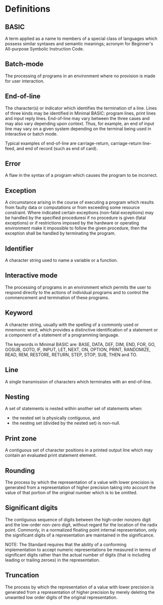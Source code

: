 # Definitions

## BASIC

A term applied as a name to members of a special class of languages which possess similar syntaxes and semantic meanings; acronym for Beginner's All-purpose Symbolic Instruction Code. 

## Batch-mode

The processing of programs in an environment where no provision is made for user interaction.

## End-of-line

The character(s) or indicator which identifies the termination of a line. Lines of three kinds may be identified in Minimal BASIC: program lines, print lines and input reply lines. End-of-line may vary between the three cases and may also vary depending upon context. Thus, for example, an end of input line may vary on a given system depending on the terminal being used in interactive or batch mode.

Typical examples of end-of-line are carriage-return, carriage-return line-feed, and end of record (such as end of card). 

## Error 

A flaw in the syntax of a program which causes the program to be incorrect.

## Exception 

A circumstance arising in the course of executing a program which results from faulty data or computations or from exceeding some resource constraint. Where indicated certain exceptions (non-fatal exceptions) may be handled by the specified proceduresi if no procedure is given (fatal exceptions) or if restrictions imposed by the hardware or operating environment make it impossible to follow the given procedure, then the exception shall be handled by terminating the program. 

## Identifier

A character string used to name a variable or a function. 

## Interactive mode

The processing of programs in an environment which permits the user to respond directly to the actions of individual programs and to control the commencement and termination of these programs. 

## Keyword

A character string, usually with the spelling of a commonly used or mnemonic word, which provides a distinctive identification of a statement or a component of a statement of a programming language. 

The keywords in Minimal BASIC are: BASE, DATA, DEF, DIM, END, FOR, GO, GOSUB, GOTO, IF, INPUT, LET, NEXT, ON, OPTION, PRINT, RANDOMIZE, READ, REM, RESTORE, RETURN, STEP, STOP, SUB, THEN and TO. 

## Line 

A single transmission of characters which terminates with an end-of-line.

## Nesting 

A set of statements is nested within another set of statements when:

- the nested set is physically contiguous, and
- the nesting set (divided by the nested set) is non-null.

## Print zone 

A contiguous set of character positions in a printed output line which may contain an evaluated print statement element.

## Rounding 

The process by which the representation of a value with lower precision is generated from a representation of higher precision taking into account the value of that portion of the original number which is to be omitted. 

## Significant digits

The contiguous sequence of digits between the high-order nonzero digit and the low-order non-zero digit, without regard for the location of the radix point. Commonly, in a normalized 
floating point internal representation, only the significant digits of a representation are maintained in the significance.

NOTE: The Standard requires that the ability of a conforming implementation to accept numeric representations be measured in terms of significant digits rather than the actual number of digits (that is including leading or trailing zeroes) in the representation. 

## Truncation 

The process by which the representation of a value with lower precision is generated from a representation of higher precision by merely deleting the unwanted low order digits of the 
original representation.
